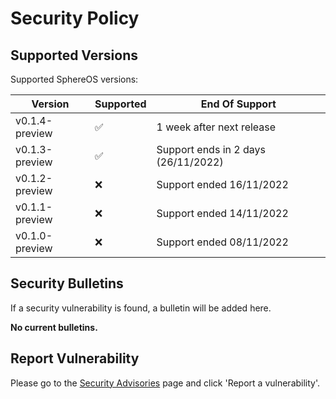 # Security Policy

## Supported Versions

Supported SphereOS versions:

| Version          | Supported          | End Of Support                       |
| ---------------- | ------------------ | ------------------------------------ |
| v0.1.4-preview   | :white_check_mark: | 1 week after next release            |
| v0.1.3-preview   | :white_check_mark: | Support ends in 2 days (26/11/2022)  |
| v0.1.2-preview   | ❌                 | Support ended 16/11/2022             |
| v0.1.1-preview   | ❌                 | Support ended 14/11/2022             |
| v0.1.0-preview   | ❌                 | Support ended 08/11/2022             |

## Security Bulletins
If a security vulnerability is found, a bulletin will be added here.

**No current bulletins.**

## Report Vulnerability
Please go to the [Security Advisories](https://github.com/Jspa2/SphereOS/security/advisories) page and click 'Report a vulnerability'.

